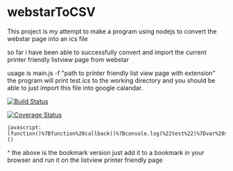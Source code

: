 # webstarToCSV

This project is my attempt to make a program using nodejs to convert the webstar page into an ics file

so far i have been able to successfully convert and import the current printer friendly listview page from webstar

usage is main.js -f "path to printer friendly list view page with extension" the program will print test.ics to the working directory and you should be able to just import this file into google calandar.

[![Build Status](https://travis-ci.org/jfmherokiller/webstarToCSV.svg?branch=master)](https://travis-ci.org/jfmherokiller/webstarToCSV)

[![Coverage Status](https://coveralls.io/repos/github/jfmherokiller/webstarToCSV/badge.svg?branch=master)](https://coveralls.io/github/jfmherokiller/webstarToCSV?branch=master)

```
javascript:(function()%7Bfunction%20callback()%7Bconsole.log(%22test%22)%7Dvar%20s%3Ddocument.createElement(%22script%22)%3Bs.src%3D%22https%3A%2F%2Fgitcdn.xyz%2Frepo%2Fjfmherokiller%2FwebstarToCSV%2Fmaster%2Fpublic%2Fbookie.js%22%3Bif(s.addEventListener)%7Bs.addEventListener(%22load%22%2Ccallback%2Cfalse)%7Delse%20if(s.readyState)%7Bs.onreadystatechange%3Dcallback%7Ddocument.body.appendChild(s)%3B%7D)()
```
^ the above is the bookmark version just add it to a bookmark in your browser and run it on the listview printer friendly page
